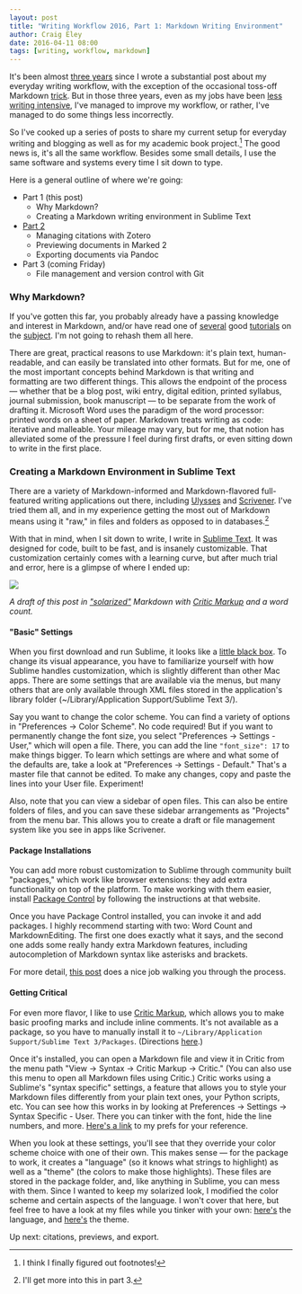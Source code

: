 ```yaml
---  
layout: post 
title: "Writing Workflow 2016, Part 1: Markdown Writing Environment"
author: Craig Eley 
date: 2016-04-11 08:00
tags: [writing, workflow, markdown]
---
```

It's been almost [three years](http://verifyandrepair.com/03-21-2013/the-digital-dissertator-academic-writing-in-markdown/) since I wrote a substantial post about my everyday writing workflow, with the exception of the occasional toss-off Markdown [trick](http://verifyandrepair.com/02-03-2015/evernote-markdown-update/). But in those three years, even as my jobs have been [less writing intensive](http://fieldnoise.com/09-04-2014/knowledge/), I've managed to improve my workflow, or rather, I've managed to do some things less incorrectly. 

So I've cooked up a series of  posts to share my current setup for everyday writing and blogging as well as for my academic book project.[^164101747] The good news is, it's all the same workflow. Besides some small details, I use the same software and systems every time I sit down to type.

Here is a general outline of where we're going:

- Part 1 (this post)
    + Why Markdown?
    + Creating a Markdown writing environment in Sublime Text
- [Part 2](/04-13-2016/citations-export-preview/)
    + Managing citations with Zotero
    + Previewing documents in Marked 2
    + Exporting documents via Pandoc
- Part 3 (coming Friday)
    + File management and version control with Git

### Why Markdown?
If you've gotten this far, you probably already have a passing knowledge and interest in Markdown, and/or have read one of [several](http://programminghistorian.org/lessons/getting-started-with-markdown) good [tutorials](http://chronicle.com/blogs/profhacker/markdown-the-syntax-you-probably-already-know/35295) on the [subject](http://brettterpstra.com/2011/08/31/why-markdown-a-two-minute-explanation/). I'm not going to rehash them all here.

There are great, practical reasons to use Markdown: it's plain text, human-readable, and can easily be translated into other formats. But for me, one of the most important concepts behind Markdown is that writing and formatting are two different things. This allows the endpoint of the process — whether that be a blog post, wiki entry, digital edition, printed syllabus, journal submission, book manuscript — to be separate from the work of drafting it. Microsoft Word uses the paradigm of the word processor: printed words on a sheet of paper. Markdown treats writing as code: iterative and malleable. Your mileage may vary, but for me, that notion has alleviated some of the pressure I feel during first drafts, or even sitting down to write in the first place.

### Creating a Markdown Environment in Sublime Text
There are a variety of Markdown-informed and Markdown-flavored full-featured writing applications out there, including [Ulysses](http://www.ulyssesapp.com/) and [Scrivener](https://www.literatureandlatte.com/scrivener.php?show=features&platform=mac). I've tried them all, and in my experience getting the most out of Markdown means using it "raw," in files and folders as opposed to in databases.[^164101752]

With that in mind, when I sit down to write, I write in [Sublime Text](https://www.sublimetext.com/3). It was designed for code, built to be fast, and is insanely customizable. That customization certainly comes with a learning curve, but after much trial and error, here is a glimpse of where I ended up:

[![](http://d.pr/i/11eGa+)](http://d.pr/i/11eGa)

*A draft of this post in ["solarized"](http://ethanschoonover.com/solarized) Markdown with [Critic Markup](!g "Critic Markup") and a word count.*

#### "Basic" Settings
When you first download and run Sublime, it looks like a [little black box](http://d.pr/i/17CeQ). To change its visual appearance, you have to familiarize yourself with how Sublime handles customization, which is slightly different than other Mac apps. There are some settings that are available via the menus, but many others that are only available through XML files stored in the application's library folder (~/Library/Application Support/Sublime Text 3/). 

Say you want to change the color scheme. You can find a variety of options in "Preferences -> Color Scheme". No code required! But if you want to permanently change the font size, you select "Preferences -> Settings - User," which will open a file. There, you can add the line `"font_size": 17` to make things bigger. To learn which settings are where and what some of the defaults are, take a look at "Preferences -> Settings - Default." That's a master file that cannot be edited. To make any changes, copy and paste the lines into your User file. Experiment!

Also, note that you can view a sidebar of open files. This can also be entire folders of files, and you can save these sidebar arrangements as "Projects" from the menu bar. This allows you to create a draft or file management system like you see in apps like Scrivener.

#### Package Installations
You can add more robust customization to Sublime through community built "packages," which work like browser extensions: they add extra functionality on top of the platform. To make working with them easier, install [Package Control](https://packagecontrol.io/installation) by following the instructions at that website.

Once you have Package Control installed, you can invoke it and add packages. I highly recommend starting with two: Word Count and MarkdownEditing. The first one does exactly what it says, and the second one adds some really handy extra Markdown features, including autocompletion of Markdown syntax like asterisks and brackets.

For more detail, [this post](http://plaintext-productivity.net/2-04-how-to-set-up-sublime-text-for-markdown-editing.html) does a nice job walking you through the process.

#### Getting Critical
For even more flavor, I like to use [Critic Markup](http://criticmarkup.com/), which allows you to make basic proofing marks and include inline comments. It's not available as a package, so you have to manually install it to `~/Library/Application Support/Sublime Text 3/Packages`. (Directions [here](http://criticmarkup.com/sublime-text.php).) 

Once it's installed, you can open a Markdown file and view it in Critic from the menu path "View -> Syntax -> Critic Markup -> Critic." (You can also use this menu to open all Markdown files using Critic.) Critic works using a Sublime's "syntax specific" settings, a feature that allows you to style your Markdown files differently from your plain text ones, your Python scripts, etc. You can see how this works in by looking at Preferences -> Settings -> Syntax Specific - User. There you can tinker with the font, hide the line numbers, and more. [Here's a link](http://d.pr/n/DYvg) to my prefs for your reference.

When you look at these settings, you'll see that they override your color scheme choice with one of their own. This makes sense — for the package to work, it creates a "language" (so it knows what strings to highlight) as well as a "theme" (the colors to make those highlights). These files are stored in the package folder, and, like anything in Sublime, you can mess with them. Since I wanted to keep my solarized look, I modified the color scheme and certain aspects of the language. I won't cover that here, but feel free to have a look at my files while you tinker with your own: [here's](http://d.pr/n/1fHoe) the language, and [here's](http://d.pr/n/1crYu) the theme.

Up next: citations, previews, and export.

[^164101747]: I think I finally figured out footnotes!
[^164101752]: I'll get more into this in part 3.